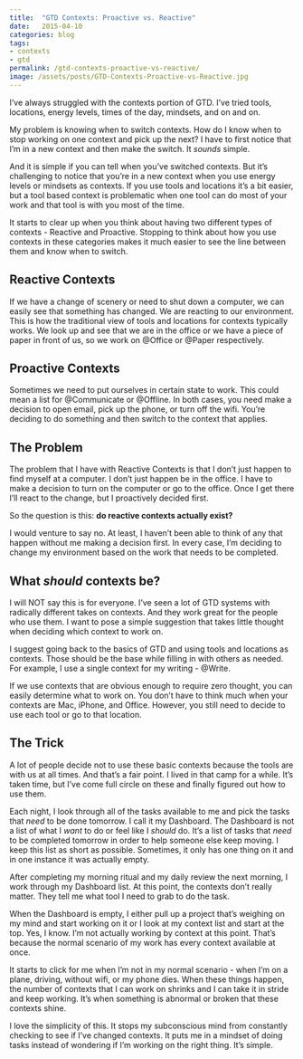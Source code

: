 ```yaml
---
title:  "GTD Contexts: Proactive vs. Reactive"
date:   2015-04-10
categories: blog
tags:
- contexts
- gtd
permalink: /gtd-contexts-proactive-vs-reactive/
image: /assets/posts/GTD-Contexts-Proactive-vs-Reactive.jpg
---
```


I’ve always struggled with the contexts portion of GTD. I’ve tried tools, locations, energy levels, times of the day, mindsets, and on and on.

<!--more-->

My problem is knowing when to switch contexts. How do I know when to stop working on one context and pick up the next? I have to first notice that I’m in a new context and then make the switch. It _sounds_ simple.

And it is simple if you can tell when you’ve switched contexts. But it’s challenging to notice that you’re in a new context when you use energy levels or mindsets as contexts. If you use tools and locations it’s a bit easier, but a tool based context is problematic when one tool can do most of your work and that tool is with you most of the time.

It starts to clear up when you think about having two different types of contexts - Reactive and Proactive. Stopping to think about how you use contexts in these categories makes it much easier to see the line between them and know when to switch.

## Reactive Contexts

If we have a change of scenery or need to shut down a computer, we can easily see that something has changed. We are reacting to our environment. This is how the traditional view of tools and locations for contexts typically works. We look up and see that we are in the office or we have a piece of paper in front of us, so we work on @Office or @Paper respectively.

## Proactive Contexts

Sometimes we need to put ourselves in certain state to work. This could mean a list for @Communicate or @Offline. In both cases, you need make a decision to open email, pick up the phone, or turn off the wifi. You’re deciding to do something and then switch to the context that applies.

## The Problem

The problem that I have with Reactive Contexts is that I don’t just happen to find myself at a computer. I don’t just happen be in the office. I have to make a decision to turn on the computer or go to the office. Once I get there I’ll react to the change, but I proactively decided first.

So the question is this: **do reactive contexts actually exist?**

I would venture to say no. At least, I haven’t been able to think of any that happen without me making a decision first. In every case, I’m deciding to change my environment based on the work that needs to be completed.

## What _should_ contexts be?

I will NOT say this is for everyone. I’ve seen a lot of GTD systems with radically different takes on contexts. And they work great for the people who use them. I want to pose a simple suggestion that takes little thought when deciding which context to work on.

I suggest going back to the basics of GTD and using tools and locations as contexts. Those should be the base while filling in with others as needed. For example, I use a single context for my writing - @Write.

If we use contexts that are obvious enough to require zero thought, you can easily determine what to work on. You don’t have to think much when your contexts are Mac, iPhone, and Office. However, you still need to decide to use each tool or go to that location.

## The Trick

A lot of people decide not to use these basic contexts because the tools are with us at all times. And that’s a fair point. I lived in that camp for a while. It’s taken time, but I’ve come full circle on these and finally figured out how to use them.

Each night, I look through all of the tasks available to me and pick the tasks that _need_ to be done tomorrow. I call it my Dashboard. The Dashboard is not a list of what I _want_ to do or feel like I _should_ do. It’s a list of tasks that _need_ to be completed tomorrow in order to help someone else keep moving. I keep this list as short as possible. Sometimes, it only has one thing on it and in one instance it was actually empty.

After completing my morning ritual and my daily review the next morning, I work through my Dashboard list. At this point, the contexts don’t really matter. They tell me what tool I need to grab to do the task.

When the Dashboard is empty, I either pull up a project that’s weighing on my mind and start working on it or I look at my context list and start at the top. Yes, I know. I’m not actually working by context at this point. That’s because the normal scenario of my work has every context available at once.

It starts to click for me when I’m not in my normal scenario - when I’m on a plane, driving, without wifi, or my phone dies. When these things happen, the number of contexts that I can work on shrinks and I can take it in stride and keep working. It’s when something is abnormal or broken that these contexts shine.

I love the simplicity of this. It stops my subconscious mind from constantly checking to see if I’ve changed contexts. It puts me in a mindset of doing tasks instead of wondering if I’m working on the right thing. It’s simple.